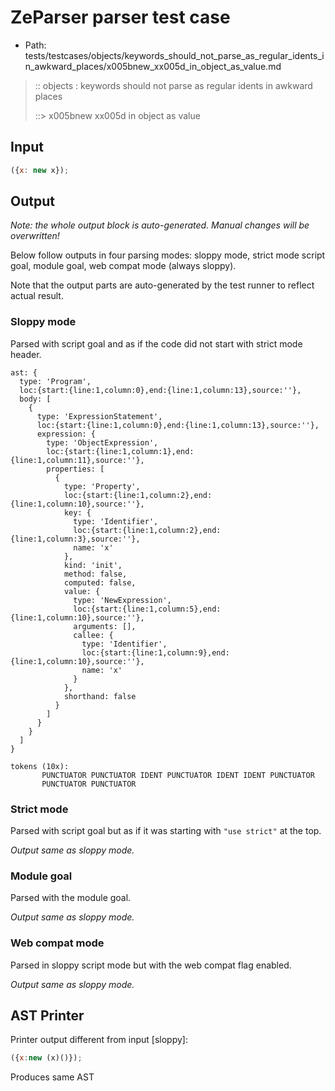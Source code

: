 # ZeParser parser test case

- Path: tests/testcases/objects/keywords_should_not_parse_as_regular_idents_in_awkward_places/x005bnew_xx005d_in_object_as_value.md

> :: objects : keywords should not parse as regular idents in awkward places
>
> ::> x005bnew xx005d in object as value

## Input

`````js
({x: new x});
`````

## Output

_Note: the whole output block is auto-generated. Manual changes will be overwritten!_

Below follow outputs in four parsing modes: sloppy mode, strict mode script goal, module goal, web compat mode (always sloppy).

Note that the output parts are auto-generated by the test runner to reflect actual result.

### Sloppy mode

Parsed with script goal and as if the code did not start with strict mode header.

`````
ast: {
  type: 'Program',
  loc:{start:{line:1,column:0},end:{line:1,column:13},source:''},
  body: [
    {
      type: 'ExpressionStatement',
      loc:{start:{line:1,column:0},end:{line:1,column:13},source:''},
      expression: {
        type: 'ObjectExpression',
        loc:{start:{line:1,column:1},end:{line:1,column:11},source:''},
        properties: [
          {
            type: 'Property',
            loc:{start:{line:1,column:2},end:{line:1,column:10},source:''},
            key: {
              type: 'Identifier',
              loc:{start:{line:1,column:2},end:{line:1,column:3},source:''},
              name: 'x'
            },
            kind: 'init',
            method: false,
            computed: false,
            value: {
              type: 'NewExpression',
              loc:{start:{line:1,column:5},end:{line:1,column:10},source:''},
              arguments: [],
              callee: {
                type: 'Identifier',
                loc:{start:{line:1,column:9},end:{line:1,column:10},source:''},
                name: 'x'
              }
            },
            shorthand: false
          }
        ]
      }
    }
  ]
}

tokens (10x):
       PUNCTUATOR PUNCTUATOR IDENT PUNCTUATOR IDENT IDENT PUNCTUATOR
       PUNCTUATOR PUNCTUATOR
`````

### Strict mode

Parsed with script goal but as if it was starting with `"use strict"` at the top.

_Output same as sloppy mode._

### Module goal

Parsed with the module goal.

_Output same as sloppy mode._

### Web compat mode

Parsed in sloppy script mode but with the web compat flag enabled.

_Output same as sloppy mode._

## AST Printer

Printer output different from input [sloppy]:

````js
({x:new (x)()});
````

Produces same AST

